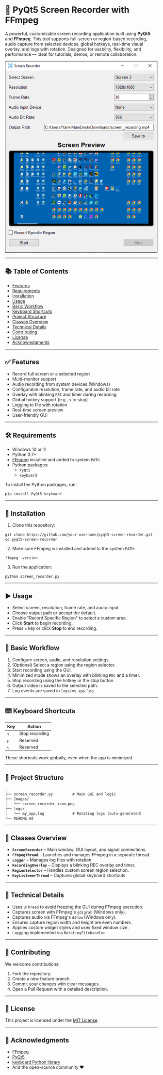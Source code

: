 # 🎥 PyQt5 Screen Recorder with FFmpeg

A powerful, customizable screen recording application built using **PyQt5** and **FFmpeg**. This tool supports full-screen or region-based recording, audio capture from selected devices, global hotkeys, real-time visual overlay, and logs with rotation. Designed for usability, flexibility, and performance — ideal for tutorials, demos, or remote collaboration.

![Program Screenshot](./Images/app_screenshot.png)

---

## 📚 Table of Contents

- [Features](#features)
- [Requirements](#requirements)
- [Installation](#installation)
- [Usage](#usage)
- [Basic Workflow](#basic-workflow)
- [Keyboard Shortcuts](#keyboard-shortcuts)
- [Project Structure](#project-structure)
- [Classes Overview](#classes-overview)
- [Technical Details](#technical-details)
- [Contributing](#contributing)
- [License](#license)
- [Acknowledgments](#acknowledgments)

---

## ✅ Features

- Record full screen or a selected region
- Multi-monitor support
- Audio recording from system devices (Windows)
- Configurable resolution, frame rate, and audio bit rate
- Overlay with blinking `REC` and timer during recording
- Global hotkey support (e.g., `s` to stop)
- Logging to file with rotation
- Real-time screen preview
- User-friendly GUI

---

## 🛠 Requirements

- Windows 10 or 11
- Python 3.7+
- [FFmpeg](https://ffmpeg.org/download.html) installed and added to system `PATH`
- Python packages:
  - `PyQt5`
  - `keyboard`

To install the Python packages, run:

```
pip install PyQt5 keyboard
```

---

## 💾 Installation

1. Clone this repository:

```
git clone https://github.com/your-username/pyqt5-screen-recorder.git
cd pyqt5-screen-recorder
```

2. Make sure FFmpeg is installed and added to the system `PATH`:

```
ffmpeg -version
```

3. Run the application:

```
python screen_recorder.py
```

---

## ▶️ Usage

- Select screen, resolution, frame rate, and audio input.
- Choose output path or accept the default.
- Enable "Record Specific Region" to select a custom area.
- Click **Start** to begin recording.
- Press `s` key or click **Stop** to end recording.

---

## 🔁 Basic Workflow

1. Configure screen, audio, and resolution settings.
2. (Optional) Select a region using the region selector.
3. Start recording using the GUI.
4. Minimized mode shows an overlay with blinking `REC` and a timer.
5. Stop recording using the hotkey or the stop button.
6. Output video is saved to the selected path.
7. Log events are saved in `logs/my_app.log`.

---

## ⌨️ Keyboard Shortcuts

| Key | Action         |
|-----|----------------|
| `s` | Stop recording |
| `p` | Reserved       |
| `u` | Reserved       |

These shortcuts work globally, even when the app is minimized.

---

## 🧱 Project Structure

```
.
├── screen_recorder.py         # Main GUI and logic
├── Images/
│   └── screen_recorder_icon.png
├── logs/
│   └── my_app.log             # Rotating logs (auto-generated)
└── README.md
```

---

## 🧠 Classes Overview

- **`ScreenRecorder`** – Main window, GUI layout, and signal connections.
- **`FFmpegThread`** – Launches and manages FFmpeg in a separate thread.
- **`Logger`** – Manages log files with rotation.
- **`RecordingOverlay`** – Displays a blinking REC overlay and timer.
- **`RegionSelector`** – Handles custom screen region selection.
- **`KeyListenerThread`** – Captures global keyboard shortcuts.

---

## 🔧 Technical Details

- Uses `QThread` to avoid freezing the GUI during FFmpeg execution.
- Captures screen with FFmpeg's `gdigrab` (Windows only).
- Captures audio via FFmpeg's `dshow` (Windows only).
- Ensures capture region width and height are even numbers.
- Applies custom widget styles and uses fixed window size.
- Logging implemented via `RotatingFileHandler`.

---

## 🤝 Contributing

We welcome contributions!

1. Fork the repository.
2. Create a new feature branch.
3. Commit your changes with clear messages.
4. Open a Pull Request with a detailed description.

---

## 📜 License

This project is licensed under the [MIT License](LICENSE).

---

## 🙌 Acknowledgments

- [FFmpeg](https://ffmpeg.org/)
- [PyQt5](https://riverbankcomputing.com/software/pyqt/)
- [keyboard Python library](https://pypi.org/project/keyboard/)
- And the open-source community ❤️
